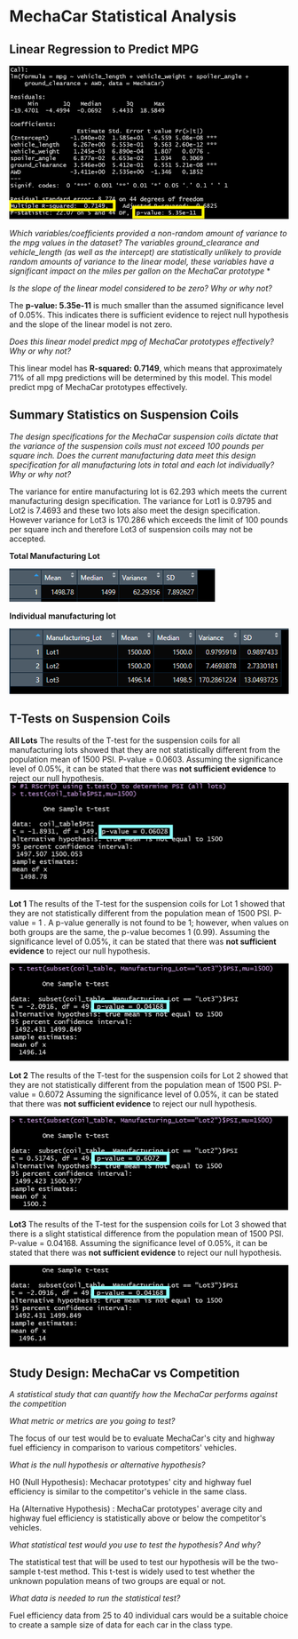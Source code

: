 # MechaCar Statistical Analysis

## Linear Regression to Predict MPG
![pic1](https://github.com/Klubbers0/MechaCar_Statistical_Analysis/blob/f6587d1c56c9e643939f8af34379b304daa4ed1a/image1.png)

*Which variables/coefficients provided a non-random amount of variance to the mpg values in the dataset?
The variables ground_clearance and vehicle_length (as well as the intercept) are statistically unlikely to provide random amounts of variance to the linear model, these variables have a significant impact on the miles per gallon on the MechaCar prototype* *

*Is the slope of the linear model considered to be zero? Why or why not?*

The **p-value: 5.35e-11** is much smaller than the assumed significance level of 0.05%. This indicates there is sufficient evidence to reject null hypothesis and the slope of the linear model is not zero.

*Does this linear model predict mpg of MechaCar prototypes effectively? Why or why not?*

This linear model has **R-squared: 0.7149**, which means that approximately 71% of all mpg predictions will be determined by this model. This model predict mpg of MechaCar prototypes effectively.


## Summary Statistics on Suspension Coils
*The design specifications for the MechaCar suspension coils dictate that the variance of the suspension coils must not exceed 100 pounds per square inch. Does the current manufacturing data meet this design specification for all manufacturing lots in total and each lot individually? Why or why not?*

The variance for entire manufacturing lot is 62.293 which meets the current manufacturing design specification. The variance for Lot1 is 0.9795 and Lot2 is 7.4693 and these two lots also meet the design specification. However variance for Lot3 is 170.286 which exceeds the limit of 100 pounds per square inch and therefore Lot3 of suspension coils may not be accepted.

**Total Manufacturing Lot**

![pic2](https://github.com/Klubbers0/MechaCar_Statistical_Analysis/blob/e5c4a385fbfc5851497c5078ccb0a6403e2a0628/image%202.PNG)

**Individual manufacturing lot**

![pic3](https://github.com/Klubbers0/MechaCar_Statistical_Analysis/blob/e5c4a385fbfc5851497c5078ccb0a6403e2a0628/image3.PNG)
## T-Tests on Suspension Coils


**All Lots**
The results of the T-test for the suspension coils for all manufacturing lots showed that they are not statistically different from the population mean of 1500 PSI. P-value = 0.0603. Assuming the significance level of 0.05%, it can be stated that there was **not sufficient evidence** to reject our null hypothesis.
![pic4](https://github.com/Klubbers0/MechaCar_Statistical_Analysis/blob/369ec59483d1154dd08a8c5a295458002a3ee211/image4.PNG)

**Lot 1**
The results of the T-test for the suspension coils for Lot 1 showed that they are not statistically different from the population mean of 1500 PSI. P-value = 1 . A p-value generally is not found to be 1; however, when values on both groups are the same, the p-value becomes 1 (0.99). Assuming the significance level of 0.05%, it can be stated that there was **not sufficient evidence** to reject our null hypothesis.

![pic6](https://github.com/Klubbers0/MechaCar_Statistical_Analysis/blob/369ec59483d1154dd08a8c5a295458002a3ee211/image%206.PNG)

**Lot 2**
The results of the T-test for the suspension coils for Lot 2 showed that they are not statistically different from the population mean of 1500 PSI. P-value = 0.6072  Assuming the significance level of 0.05%, it can be stated that there was **not sufficient evidence** to reject our null hypothesis.

![pic5](https://github.com/Klubbers0/MechaCar_Statistical_Analysis/blob/892f488892d1c08fc64b565ab0f33e4b34cb9a24/image5.PNG)

**Lot3** The results of the T-test for the suspension coils for Lot 3 showed that there is a slight statistical difference from the population mean of 1500 PSI. P-value = 0.04168. Assuming the significance level of 0.05%, it can be stated that there was **not sufficient evidence** to reject our null hypothesis.

![pic7](https://github.com/Klubbers0/MechaCar_Statistical_Analysis/blob/892f488892d1c08fc64b565ab0f33e4b34cb9a24/image7.PNG)

## Study Design: MechaCar vs Competition
 *A statistical study that can quantify how the MechaCar performs against the competition* 

 *What metric or metrics are you going to test?* 

The focus of our test would be to evaluate MechaCar's city and highway fuel efficiency in comparison to various competitors' vehicles.

 *What is the null hypothesis or alternative hypothesis?*
 
H0 (Null Hypothesis): Mechacar prototypes' city and highway fuel efficiency is similar to the competitor's vehicle in the same class.

Ha (Alternative Hypothesis) : MechaCar prototypes' average city and highway fuel efficiency is statistically above or below the competitor's vehicles.

*What statistical test would you use to test the hypothesis? And why?*

The statistical test that will be used to test our hypothesis will be the two-sample t-test method. This t-test is widely used to test whether the unknown population means of two groups are equal or not. 

*What data is needed to run the statistical test?* 

Fuel efficiency data from 25 to 40 individual cars would be a suitable choice to create a sample size of data for each car in the class type.
